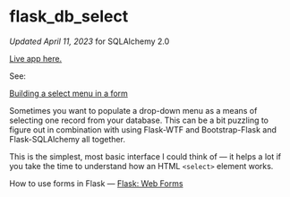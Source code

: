 # flask_db_select

*Updated April 11, 2023* for SQLAlchemy 2.0

[Live app here.](https://weimergeeks.com/flask_db_select)

See:

[Building a select menu in a form](https://bit.ly/mm-flask-select)

Sometimes you want to populate a drop-down menu as a means of selecting one record from your database. This can be a bit puzzling to figure out in combination with using Flask-WTF and Bootstrap-Flask and Flask-SQLAlchemy all together.

This is the simplest, most basic interface I could think of &mdash; it helps a lot if you take the time to understand how an HTML `<select>` element works.

How to use forms in Flask — [Flask: Web Forms](https://python-adv-web-apps.readthedocs.io/en/latest/flask_forms.html)
